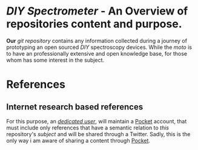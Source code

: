 # *DIY Spectrometer* - An Overview of repositories content and purpose.

**Our** *git repository* contains any information collected during a journey of
prototyping an open sourced *DIY* spectroscopy devices.
While the *moto* is to have an professionally extensive and open knowledge base,
for those whom has some interest in the subject.

# References

## Internet research based references

For this purpose, an [*dedicated user*](mailto:diy-spectrometer@protonmail.com),
will maintain a [Pocket](https://app.getpocket.com/) account,
that must include only references that have a semantic relation to *this* repository's *subject*
and will be shared through a Twitter. Sadly, this is the only way i am aware of sharing a content
through [Pocket](https://app.getpocket.com/).





